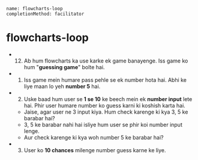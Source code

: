 ```ngMeta
name: flowcharts-loop
completionMethod: facilitator
```
# flowcharts-loop

- 12) Ab hum flowcharts ka use karke ek game banayenge. Iss game ko hum "**guessing game**" bolte hai.

- 1. Iss game mein humare pass pehle se ek number hota hai. Abhi ke liye maan lo yeh **number 5**	 hai.

- 2. Uske baad hum user se **1 se 10** ke beech mein ek **number input** lete hai. Phir user humare number ko guess karni ki 		koshish karta hai.

	- Jaise, agar user ne 3 input kiya. Hum check karenge ki kya 3, 5 ke barabar hai?
	- 3, 5 ke barabar nahi hai isliye hum user se phir koi number input lenge.
	- Aur check karenge ki kya woh number 5 ke barabar hai?
-  3. User ko **10 chances** milenge number guess karne ke liye.
